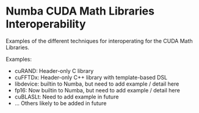 # Numba CUDA Math Libraries Interoperability

Examples of the different techniques for interoperating for the CUDA Math
Libraries.

Examples:

* cuRAND: Header-only C library
* cuFFTDx: Header-only C++ library with template-based DSL
* libdevice: builtin to Numba, but need to add example / detail here
* fp16: Now builtin to Numba, but need to add example / detail here
* cuBLASLt: Need to add example in future
* ... Others likely to be added in future
